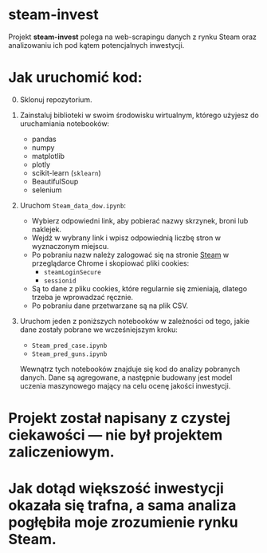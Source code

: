 # steam-invest

Projekt **steam-invest** polega na web-scrapingu danych z rynku Steam oraz analizowaniu ich pod kątem potencjalnych inwestycji.

# Jak uruchomić kod:

0. Sklonuj repozytorium.
1. Zainstaluj biblioteki w swoim środowisku wirtualnym, którego użyjesz do uruchamiania notebooków:
   - pandas  
   - numpy  
   - matplotlib  
   - plotly  
   - scikit-learn (`sklearn`)  
   - BeautifulSoup  
   - selenium  
2. Uruchom `Steam_data_dow.ipynb`:
   - Wybierz odpowiedni link, aby pobierać nazwy skrzynek, broni lub naklejek.  
   - Wejdź w wybrany link i wpisz odpowiednią liczbę stron w wyznaczonym miejscu.  
   - Po pobraniu nazw należy zalogować się na stronie [Steam](https://store.steampowered.com/) w przeglądarce Chrome i skopiować pliki cookies:
     - `steamLoginSecure`  
     - `sessionid`  
   - Są to dane z pliku cookies, które regularnie się zmieniają, dlatego trzeba je wprowadzać ręcznie.  
   - Po pobraniu dane przetwarzane są na plik CSV.  

3. Uruchom jeden z poniższych notebooków w zależności od tego, jakie dane zostały pobrane we wcześniejszym kroku:
   - `Steam_pred_case.ipynb`  
   - `Steam_pred_guns.ipynb`  

   Wewnątrz tych notebooków znajduje się kod do analizy pobranych danych. Dane są agregowane, a następnie budowany jest model uczenia maszynowego mający na celu ocenę jakości inwestycji.

# Projekt został napisany z czystej ciekawości — nie był projektem zaliczeniowym.

# Jak dotąd większość inwestycji okazała się trafna, a sama analiza pogłębiła moje zrozumienie rynku Steam.
